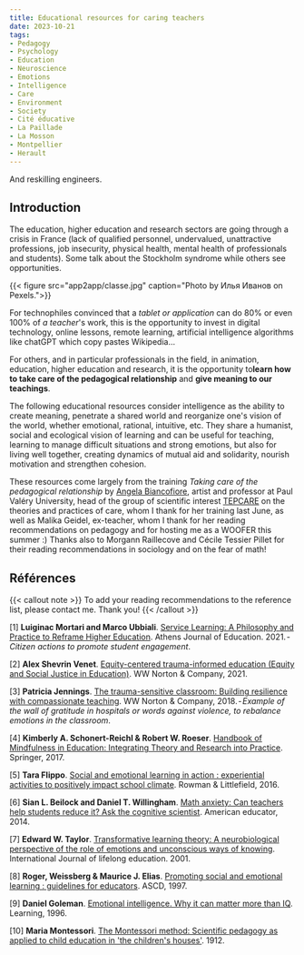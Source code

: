 ```yaml
---
title: Educational resources for caring teachers
date: 2023-10-21
tags:
- Pedagogy
- Psychology
- Education
- Neuroscience
- Emotions
- Intelligence
- Care
- Environment
- Society
- Cité éducative
- La Paillade
- La Mosson
- Montpellier
- Herault
---
```


And reskilling engineers.

<!--more-->

## Introduction

The education, higher education and research sectors are going through a crisis in France (lack of qualified personnel, undervalued, unattractive professions, job insecurity, physical health, mental health of professionals and students). Some talk about the Stockholm syndrome while others see opportunities.

{{< figure src="app2app/classe.jpg" caption="Photo by Илья Иванов on Pexels.">}}

For technophiles convinced that a <i>tablet or application</i> can do 80% or even 100% of <i>a teacher</i>'s work, this is the opportunity to invest in digital technology, online lessons, remote learning, artificial intelligence algorithms like chatGPT which copy pastes Wikipedia...

For others, and in particular professionals in the field, in animation, education, higher education and research, it is the opportunity to<b>learn how to take care of the pedagogical relationship</b> and <b>give meaning to our teachings</b>.

The following educational resources consider intelligence as the ability to create meaning, penetrate a shared world and reorganize one's vision of the world, whether emotional, rational, intuitive, etc. They share a humanist, social and ecological vision of learning and can be useful for teaching, learning to manage difficult situations and strong emotions, but also for living well together, creating dynamics of mutual aid and solidarity, nourish motivation and strengthen cohesion.

These resources come largely from the training <i>Taking care of the pedagogical relationship</i> by [Angela Biancofiore](https://www.angela-biancofiore.net/), artist and professor at Paul Valéry University, head of the group of scientific interest [TEPCARE](https://tepcare.hypotheses.org/) on the theories and practices of care, whom I thank for her training last June, as well as Malika Geidel, ex-teacher, whom I thank for her reading recommendations on pedagogy and for hosting me as a WOOFER this summer :) Thanks also to Morgann Raillecove and Cécile Tessier Pillet for their reading recommendations in sociology and on the fear of math!

## Références

{{< callout note >}}
To add your reading recommendations to the reference list, please contact me. Thank you!
{{< /callout >}}

[1] <b>Luiginac Mortari and Marco Ubbiali</b>. [Service Learning: A Philosophy and Practice to Reframe Higher Education](https://eric.ed.gov/?id=EJ1296984). Athens Journal of Education. 2021. - <i>Citizen actions to promote student engagement</i>.

[2] <b>Alex Shevrin Venet</b>. [Equity-centered trauma-informed education (Equity and Social Justice in Education)](https://mitpressbookstore.mit.edu/book/9781032597133). WW Norton & Company, 2021.

[3] <b>Patricia Jennings</b>. [The trauma-sensitive classroom: Building resilience with compassionate teaching](https://eric.ed.gov/?id=EJ1218755). WW Norton & Company, 2018. - <i>Example of the wall of gratitude in hospitals or words against violence, to rebalance emotions in the classroom</i>.

[4] <b>Kimberly A. Schonert-Reichl & Robert W. Roeser</b>. [Handbook of Mindfulness in Education: Integrating Theory and Research into Practice](https://link.springer.com/book/10.1007/978-1-4939-3506-2). Springer, 2017.

[5] <b>Tara Flippo</b>. [Social and emotional learning in action : experiential activities to positively impact school climate](https://searchworks.stanford.edu/view/11632483). Rowman & Littlefield, 2016.

[6] <b>Sian L. Beilock and Daniel T. Willingham</b>. [Math anxiety: Can teachers help students reduce it? Ask the cognitive scientist](https://eric.ed.gov/?id=EJ1043398). American educator, 2014.

[7] <b>Edward W. Taylor</b>. [Transformative learning theory: A neurobiological perspective of the role of emotions and unconscious ways of knowing](https://www.tandfonline.com/doi/abs/10.1080/02601370110036064). International Journal of lifelong education. 2001.

[8] <b>Roger, Weissberg & Maurice J. Elias</b>. [Promoting social and emotional learning : guidelines for educators](https://eric.ed.gov/?id=ED414020). ASCD, 1997.

[9] <b>Daniel Goleman</b>. [Emotional intelligence. Why it can matter more than IQ](https://www.goodreads.com/book/show/26329.Emotional_Intelligence). Learning, 1996.

[10] <b>Maria Montessori</b>. [The Montessori method: Scientific pedagogy as applied to child education in 'the children's houses'](https://openlibrary.org/books/OL6542070M/The_Montessori_method). 1912.